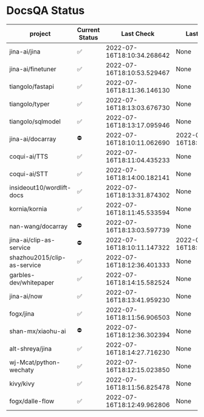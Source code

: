 # DocsQA Status

|          project          |Current Status|        Last Check        |      Last Downtime       |
|---------------------------|--------------|--------------------------|--------------------------|
|jina-ai/jina               |✅            |2022-07-16T18:10:34.268642|None                      |
|jina-ai/finetuner          |✅            |2022-07-16T18:10:53.529467|None                      |
|tiangolo/fastapi           |✅            |2022-07-16T18:11:36.146130|None                      |
|tiangolo/typer             |✅            |2022-07-16T18:13:03.676730|None                      |
|tiangolo/sqlmodel          |✅            |2022-07-16T18:13:17.095946|None                      |
|jina-ai/docarray           |⛔️           |2022-07-16T18:10:11.062690|2022-07-16T18:10:11.062677|
|coqui-ai/TTS               |✅            |2022-07-16T18:11:04.435233|None                      |
|coqui-ai/STT               |✅            |2022-07-16T18:14:00.182141|None                      |
|insideout10/wordlift-docs  |✅            |2022-07-16T18:13:31.874302|None                      |
|kornia/kornia              |✅            |2022-07-16T18:11:45.533594|None                      |
|nan-wang/docarray          |⛔️           |2022-07-16T18:13:03.597739|None                      |
|jina-ai/clip-as-service    |⛔️           |2022-07-16T18:10:11.147322|2022-07-16T18:10:11.147308|
|shazhou2015/clip-as-service|✅            |2022-07-16T18:12:36.401333|None                      |
|garbles-dev/whitepaper     |✅            |2022-07-16T18:14:15.582524|None                      |
|jina-ai/now                |✅            |2022-07-16T18:13:41.959230|None                      |
|fogx/jina                  |✅            |2022-07-16T18:11:56.906503|None                      |
|shan-mx/xiaohu-ai          |⛔️           |2022-07-16T18:12:36.302394|None                      |
|alt-shreya/jina            |✅            |2022-07-16T18:14:27.716230|None                      |
|wj-Mcat/python-wechaty     |✅            |2022-07-16T18:12:15.023850|None                      |
|kivy/kivy                  |✅            |2022-07-16T18:11:56.825478|None                      |
|fogx/dalle-flow            |✅            |2022-07-16T18:12:49.962806|None                      |
